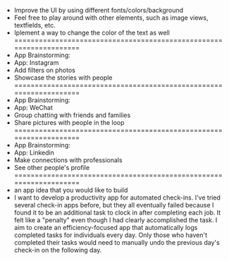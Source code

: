 - Improve the UI by using different fonts/colors/background
- Feel free to play around with other elements, such as image views, textfields, etc.
- Iplement a way to change the color of the text as well
===================================================================
- App Brainstorming:
- App: Instagram
- Add filters on photos 
- Showcase the stories with people
===================================================================
- App Brainstorming:
- App: WeChat
- Group chatting with friends and families
- Share pictures with people in the loop
===================================================================
- App Brainstorming:
- App: Linkedin
- Make connections with professionals
- See other people's profile
===================================================================
- an app idea that you would like to build
- I want to develop a productivity app for automated check-ins. I've tried several check-in apps before, but they all eventually failed because I found it to be an additional task to clock in after completing each job. It felt like a "penalty" even though I had clearly accomplished the task. I aim to create an efficiency-focused app that automatically logs completed tasks for individuals every day. Only those who haven't completed their tasks would need to manually undo the previous day's check-in on the following day.
